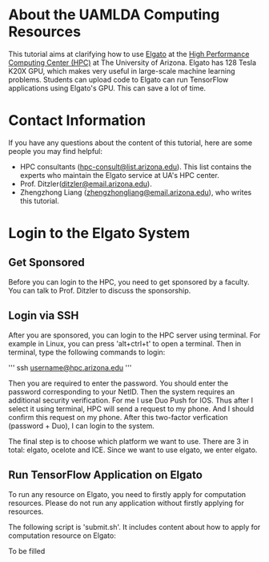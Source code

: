 # About the UAMLDA Computing Resources 

This tutorial aims at clarifying how to use [Elgato](http://elgato.arizona.edu/) at the [High Performance Computing Center (HPC)](https://it.arizona.edu/service/high-performance-computing) at The University of Arizona. Elgato has 128 Tesla K20X GPU, which makes very useful in large-scale machine learning problems. Students can upload code to Elgato can run TensorFlow applications using Elgato's GPU. This can save a lot of time.


# Contact Information

If you have any questions about the content of this tutorial, here are some people you may find helpful:

* HPC consultants (hpc-consult@list.arizona.edu). This list contains the experts who maintain the Elgato service at UA's HPC center.
* Prof. Ditzler(ditzler@email.arizona.edu). 
* Zhengzhong Liang (zhengzhongliang@email.arizona.edu), who writes this tutorial.

# Login to the Elgato System

## Get Sponsored
Before you can login to the HPC, you need to get sponsored by a faculty. You can talk to Prof. Ditzler to discuss the sponsorship.

## Login via SSH
After you are sponsored, you can login to the HPC server using terminal. For example in Linux, you can press 'alt+ctrl+t' to open a terminal. Then in terminal, type the following commands to login:

'''
ssh username@hpc.arizona.edu
'''

Then you are required to enter the password. You should enter the password corresponding to your NetID. Then the system requires an additional security verification. For me I use Duo Push for IOS. Thus after I select it using terminal, HPC will send a request to my phone. And I should confirm this request on my phone. After this two-factor verfication (password + Duo), I can login to the system.

The final step is to choose which platform we want to use. There are 3 in total: elgato, ocelote and ICE. Since we want to use elgato, we enter elgato.

## Run TensorFlow Application on Elgato

To run any resource on Elgato, you need to firstly apply for computation resources. Please do not run any application without firstly applying for resources. 

The following script is 'submit.sh'. It includes content about how to apply for computation resource on Elgato:

To be filled

